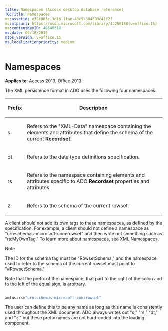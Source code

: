 ```yaml
---
title: Namespaces (Access desktop database reference)
TOCTitle: Namespaces
ms:assetid: e39f003c-3d16-1fae-48c5-304593c41f2f
ms:mtpsurl: https://msdn.microsoft.com/library/JJ250158(v=office.15)
ms:contentKeyID: 48548318
ms.date: 09/18/2015
mtps_version: v=office.15
ms.localizationpriority: medium
---
```


# Namespaces

**Applies to**: Access 2013, Office 2013

The XML persistence format in ADO uses the following four namespaces.

<table>
<colgroup>
<col />
<col />
</colgroup>
<thead>
<tr class="header">
<th><p>Prefix</p></th>
<th><p>Description</p></th>
</tr>
</thead>
<tbody>
<tr class="odd">
<td><p>s</p></td>
<td><p>Refers to the &quot;XML-Data&quot; namespace containing the elements and attributes that define the schema of the current <strong>Recordset</strong>.</p></td>
</tr>
<tr class="even">
<td><p>dt</p></td>
<td><p>Refers to the data type definitions specification.</p></td>
</tr>
<tr class="odd">
<td><p>rs</p></td>
<td><p>Refers to the namespace containing elements and attributes specific to ADO <strong>Recordset</strong> properties and attributes.</p></td>
</tr>
<tr class="even">
<td><p>z</p></td>
<td><p>Refers to the schema of the current rowset.</p></td>
</tr>
</tbody>
</table>


A client should not add its own tags to these namespaces, as defined by the specification. For example, a client should not define a namespace as "urn:schemas-microsoft-com:rowset" and then write out something such as "rs:MyOwnTag." To learn more about namespaces, see [XML Namespaces](https://www.w3.org/tr/xml-names/).

> [!NOTE]
> The ID for the schema tag must be "RowsetSchema," and the namespace used to refer to the schema of the current rowset must point to "#RowsetSchema."

Note that the prefix of the namespace, that part to the right of the colon and to the left of the equal sign, is arbitrary.

```vb 
 
xmlns:rs="urn:schemas-microsoft-com:rowset" 
```

The user can define this to be any name as long as this name is consistently used throughout the XML document. ADO always writes out "s," "rs," "dt," and "z," but these prefix names are not hard-coded into the loading component.



